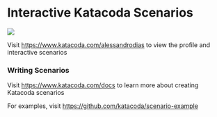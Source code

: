# Interactive Katacoda Scenarios

[![](http://shields.katacoda.com/katacoda/alessandrodias/count.svg)](https://www.katacoda.com/alessandrodias "Get your profile on Katacoda.com")

Visit https://www.katacoda.com/alessandrodias to view the profile and interactive scenarios

### Writing Scenarios
Visit https://www.katacoda.com/docs to learn more about creating Katacoda scenarios

For examples, visit https://github.com/katacoda/scenario-example
